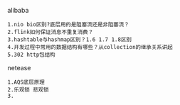 alibaba

```
1.nio bio区别?底层用的是阻塞流还是非阻塞流？
2.flink如何保证消息不重复消费？
3.hashtable与hashmap区别？1.6 1.7 1.8区别
4.开发过程中常用的数据结构有哪些？从collection的继承关系讲起
5.302 http包结构	
```

netease

```
1.AQS底层原理
2.乐观锁 悲观锁
3.
```

